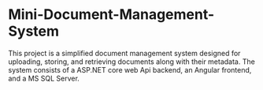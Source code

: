 # Mini-Document-Management-System
This project is a simplified document management system designed for uploading, storing, and retrieving documents along with their metadata. The system consists of a ASP.NET core web Api backend, an Angular frontend, and a MS SQL Server.

